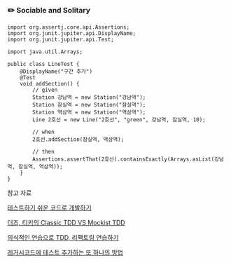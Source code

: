 ### ✏️ Sociable and Solitary

```
import org.assertj.core.api.Assertions;
import org.junit.jupiter.api.DisplayName;
import org.junit.jupiter.api.Test;

import java.util.Arrays;

public class LineTest {
    @DisplayName("구간 추가")
    @Test
    void addSection() {
        // given
        Station 강남역 = new Station("강남역");
        Station 잠실역 = new Station("잠실역");
        Station 역삼역 = new Station("역삼역");
        Line 2호선 = new Line("2호선", "green", 강남역, 잠실역, 10);

        // when
        2호선.addSection(잠실역, 역삼역);

        // then
        Assertions.assertThat(2호선).containsExactly(Arrays.asList(강남역, 잠실역, 역삼역));
    }
}
```



참고 자료

[테스트하기 쉬운 코드로 개발하기](https://www.youtube.com/watch?v=Cz_a2gQp63c)

[더즈, 티키의 Classic TDD VS Mockist TDD](https://www.youtube.com/watch?v=n01foM9tsRo)

[의식적인 연습으로 TDD, 리팩토링 연습하기](https://www.youtube.com/watch?v=cVxqrGHxutU)

[레거시코드에 테스트 추가하는 또 하나의 방법](https://www.youtube.com/watch?v=Dct4bGKCmI8)
